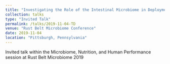 ```yaml
---
title: "Investigating the Role of the Intestinal Microbiome in Deployment-Associated Diarrhea"
collection: talks
type: "Invited Talk"
permalink: /talks/2019-11-04-TD
venue: "Rust Belt Microbiome Conference"
date: 2019-11-04
location: "Pittsburgh, Pennsylvania"
---
```


Invited talk within the Microbiome, Nutrition, and Human Performance session at Rust Belt Microbiome 2019
